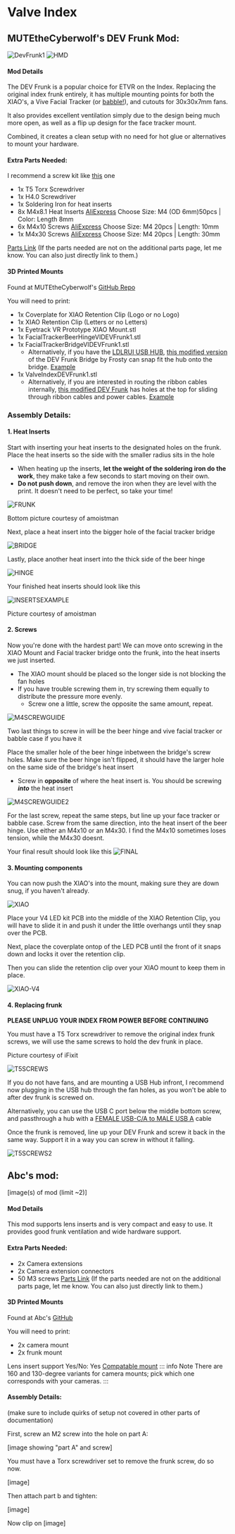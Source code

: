 # Valve Index

## MUTEtheCyberwolf's DEV Frunk Mod:
![DevFrunk1](https://i.imgur.com/KQDFg1J.jpeg)
![HMD](https://i.imgur.com/4n6f4U3.png)

#### Mod Details
The DEV Frunk is a popular choice for ETVR on the Index. Replacing the original index frunk entirely, it has multiple mounting points for both the XIAO's, a Vive Facial Tracker (or [babble!](https://www.printables.com/model/745299-xiao-sense-case-seeed-studio-xiao-esp32s3-sense-ca)), and cutouts for 30x30x7mm fans.  

It also provides excellent ventilation simply due to the design being much more open, as well as a flip up design for the face tracker mount.

Combined, it creates a clean setup with no need for hot glue or alternatives to mount your hardware.

#### Extra Parts Needed:
I recommend a screw kit like [this](https://www.amazon.com/XOOL-Precision-Screwdriver-Extension-Smartphone/dp/B086SQZGLJ) one
- 1x T5 Torx Screwdriver
- 1x H4.0 Screwdriver
- 1x Soldering Iron for heat inserts
- 8x M4x8.1 Heat Inserts [AliExpress](https://www.aliexpress.com/item/3256804349544912.html)  Choose Size: M4 (OD 6mm)50pcs | Color: Length 8mm
- 6x M4x10 Screws [AliExpress](https://www.aliexpress.com/item/2251832624557792.htm) Choose Size: M4 20pcs | Length: 10mm
- 1x M4x30 Screws [AliExpress](https://www.aliexpress.com/item/2251832624557792.htm) Choose Size: M4 20pcs | Length: 30mm

[Parts Link](../how_to_build/part_list#additional-parts)
(If the parts needed are not on the additional parts page, let me know. You can also just directly link to them.)

#### 3D Printed Mounts
Found at MUTEtheCyberwolf's [GitHub Repo](https://github.com/MUTEtheCyberwolf/VALVE-INDEX-DEV-Frunk-1.0/tree/main/3D%20Print%20Files%20STL(Ascii))

You will need to print:
- 1x Coverplate for XIAO Retention Clip (Logo or no Logo)
- 1x XIAO Retention Clip (Letters or no Letters)
- 1x Eyetrack VR Prototype XIAO Mount.stl
- 1x FacialTrackerBeerHingeVIDEVFrunk1.stl
- 1x FacialTrackerBridgeVIDEVFrunk1.stl
  - Alternatively, if you have the [LDLRUI USB HUB](https://www.amazon.com/LDLrui-4-Port-Splitter-Multiport-Adapter/dp/B0BLHCD7FS), [this modified version](https://github.com/Frosty704/mods-eyetrackvr/blob/main/ldlrui%20case%20and%20bridge%20merged-FacialTrackerBridgeVIDEVFrunk1.stl) of the DEV Frunk Bridge by Frosty can snap fit the hub onto the bridge. [Example](https://i.imgur.com/kRvx56r.jpeg)
- 1x ValveIndexDEVFrunk1.stl
  - Alternatively, if you are interested in routing the ribbon cables internally, [this modified DEV Frunk](https://github.com/Frosty704/mods-eyetrackvr/blob/main/ValveIndexDEVFrunk1_MODIFIED.stl) has holes at the top for sliding through ribbon cables and power cables. [Example](https://i.imgur.com/RcYQ8xd.png)


### Assembly Details:
 #### 1. Heat Inserts  
Start with inserting your heat inserts to the designated holes on the frunk. Place the heat inserts so the side with the smaller radius sits in the hole 

  - When heating up the inserts, **let the weight of the soldering iron do the work**, they make take a few seconds to start moving on their own.
  -  **Do not push down**, and remove the iron when they are level with the print. It doesn't need to be perfect, so take your time!

![FRUNK](https://i.imgur.com/5xzpTqa.png)

Bottom picture courtesy of amoistman

Next, place a heat insert into the bigger hole of the facial tracker bridge

![BRIDGE](https://i.imgur.com/vNPx656.png)

Lastly, place another heat insert into the thick side of the beer hinge


![HINGE](https://i.imgur.com/R3Uwllz.png)

Your finished heat inserts should look like this

![INSERTSEXAMPLE](https://i.imgur.com/2z0TD3L.jpeg)

Picture courtesy of amoistman

#### 2. Screws

Now you're done with the hardest part!
We can move onto screwing in the XIAO Mount and Facial tracker bridge onto the frunk, into the heat inserts we just inserted.
  - The XIAO mount should be placed so the longer side is not blocking the fan holes
  - If you have trouble screwing them in, try screwing them equally to distribute the pressure more evenly.
    - Screw one a little, screw the opposite the same amount, repeat.

![M4SCREWGUIDE](https://i.imgur.com/hCi744w.png)

Two last things to screw in will be the beer hinge and vive facial tracker or babble case if you have it

Place the smaller hole of the beer hinge inbetween the bridge's screw holes. 
Make sure the beer hinge isn't flipped, it should have the larger hole on the same side of the bridge's heat insert
  - Screw in **opposite** of where the heat insert is. You should be screwing ***into*** the heat insert

![M4SCREWGUIDE2](https://i.imgur.com/zJeadXI.png)

For the last screw, repeat the same steps, but line up your face tracker or babble case. Screw from the same direction, into the heat insert of the beer hinge.
Use either an M4x10 or an M4x30. I find the M4x10 sometimes loses tension, while the M4x30 doesnt. 

Your final result should look like this
![FINAL](https://i.imgur.com/1h7ex2y.jpg)


#### 3. Mounting components

You can now push the XIAO's into the mount, making sure they are down snug, if you haven't already.

![XIAO](https://i.imgur.com/pXb2UVZ.png)


Place your V4 LED kit PCB into the middle of the XIAO Retention Clip, you will have to slide it in and push it under the little overhangs until they snap over the PCB.

Next, place the coverplate ontop of the LED PCB until the front of it snaps down and locks it over the retention clip.

Then you can slide the retention clip over your XIAO mount to keep them in place.

![XIAO-V4](https://i.imgur.com/MnaWjHw.png)

#### 4. Replacing frunk 

**PLEASE UNPLUG YOUR INDEX FROM POWER BEFORE CONTINUING**

You must have a T5 Torx screwdriver to remove the original index frunk screws, we will use the same screws to hold the dev frunk in place.

Picture courtesy of iFixit

![T5SCREWS](https://i.imgur.com/AbnMtn4.jpeg)

If you do not have fans, and are mounting a USB Hub infront, I recommend now plugging in the USB hub through the fan holes, as you won't be able to after dev frunk is screwed on.

Alternatively, you can use the USB C port below the middle bottom screw, and passthrough a hub with a [FEMALE USB-C/A to MALE USB A](https://www.aliexpress.us/item/3256802596853859.html) cable

Once the frunk is removed, line up your DEV Frunk and screw it back in the same way. Support it in a way you can screw in without it falling.

![T5SCREWS2](https://i.imgur.com/LRN45aM.png)



## Abc's mod:
[image(s) of mod (limit ~2)]

#### Mod Details
This mod supports lens inserts and is very compact and easy to use. It provides good frunk ventilation and wide hardware support.

#### Extra Parts Needed:
- 2x Camera extensions 
- 2x Camera extension connectors
- 50 M3 screws
[Parts Link](../how_to_build/part_list#additional-parts)
(If the parts needed are not on the additional parts page, let me know. You can also just directly link to them.)

#### 3D Printed Mounts
Found at Abc's [GitHub](https://github.com/)

You will need to print:
- 2x camera mount
- 2x frunk mount

Lens insert support Yes/No: Yes [Compatable mount](https://github.com)
::: info Note
There are 160 and 130-degree variants for camera mounts; pick which one corresponds with your cameras.
:::


#### Assembly Details:
(make sure to include quirks of setup not covered in other parts of documentation)

First, screw an M2 screw into the hole on part A:

[image showing "part A" and screw]

You must have a Torx screwdriver set to remove the frunk screw, do so now.

[image]

Then attach part b and tighten:

[image]

Now clip on
[image]

